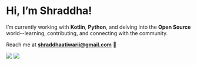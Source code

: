 <h1 align="left">Hi, I’m Shraddha!</h1>

I’m currently working with **Kotlin**, **Python**, and delving into the **Open Source** world--learning, contributing, and connecting with the community.

Reach me at **shraddhaatiwarii@gmail.com** 📧

<p align="left">
<img src="https://github-readme-stats.vercel.app/api?username=404shraddha&show_icons=true&theme=codeSTACKr">
<img src="https://github-readme-stats.vercel.app/api/top-langs/?username=404shraddha&theme=codeSTACKr&hide_border=false&langs_count=5" />






